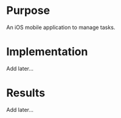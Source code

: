 # Purpose
An iOS mobile application to manage tasks.

# Implementation
Add later...

# Results
Add later...
